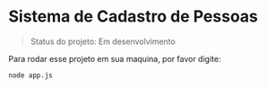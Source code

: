 <h1> Sistema de Cadastro de Pessoas </h1>
  
  > Status do projeto: Em desenvolvimento 
  
  Para rodar esse projeto em sua maquina, por favor digite:
  
  ```
 node app.js
  ```
  
